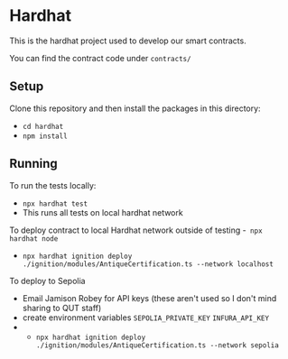 # Hardhat

This is the hardhat project used to develop our smart contracts.

You can find the contract code under `contracts/`

## Setup

Clone this repository and then install the packages in this directory:
 - `cd hardhat`
 - `npm install`

## Running

To run the tests locally:
 - `npx hardhat test`
 - This runs all tests on local hardhat network

To deploy contract to local Hardhat network outside of testing
 -` npx hardhat node`
 - `npx hardhat ignition deploy ./ignition/modules/AntiqueCertification.ts --network localhost`

To deploy to Sepolia
 - Email Jamison Robey for API keys (these aren't used so I don't mind sharing to QUT staff)
 - create environment variables `SEPOLIA_PRIVATE_KEY` `INFURA_API_KEY`
 -  - `npx hardhat ignition deploy ./ignition/modules/AntiqueCertification.ts --network sepolia`
